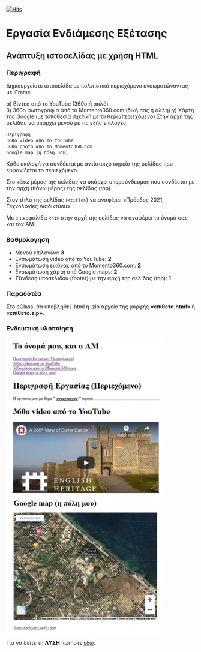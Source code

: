[![Hits](https://hits.seeyoufarm.com/api/count/incr/badge.svg?url=https%3A%2F%2Feffie375.github.io%2FTPTE-AEGEAN&count_bg=%23E3802B&title_bg=%2307359E&icon=internetarchive.svg&icon_color=%23E7E7E7&title=%CE%A0%CF%81%CE%BF%CE%B2%CE%BF%CE%BB%CE%AD%CF%82&edge_flat=false)](https://hits.seeyoufarm.com)

# Εργασία Ενδιάμεσης Εξέτασης

## Ανάπτυξη ιστοσελίδας με χρήση HTML

### Περιγραφή

Δημιουργείστε ιστοσελίδα με πολιτιστικό περιεχόμενο ενσωματώνοντας με iFrame

α) Βίντεο από το YouTube (360ο ή απλό),  
β) 360ο φωτογραφία από το Momento360.com (δική σας ή άλλη)
γ) Χάρτη της Google (με τοποθεσία σχετική με το θέμα/περιεχόμενο)
Στην αρχή της σελίδας να υπάρχει μενού με τις εξής επιλογές:

```none
Περιγραφή  
360o video από το YouTube  
360o photo από το Momento360.com 
Google map (η πόλη μου)  
```

Κάθε επιλογή να συνδέεται με αντίστοιχο σημείο της σελίδας που εμφανίζεται το περιεχόμενο.

Στο κάτω μέρος της σελίδας να υπάρχει υπερσύνδεσμος που συνδέεται με την αρχή (πάνω μέρος) της σελίδας (top).

Στον τίτλο της σελίδας (`<title>`) να αναφέρει «Πρόοδος 2021, Τεχνολογίες Διαδικτύου».

Με επικεφαλίδα `<h1>` στην αρχή της σελίδας να αναφέρει το όνομά σας και τον ΑΜ.

### Βαθμολόγηση

- Μενού επιλογών: **3**
- Ενσωμάτωση video από το ΥοuTube: **2**
- Ενσωμάτωση εικόνας από το Momento360.com: **2**
- Ενσωμάτωση χάρτη από Google maps: **2**
- Σύνδεση υποσέλιδου (footer) με την αρχή της σελίδας (top): **1**

### Παραδοτέα

Στο eClass, θα υποβληθεί .html ή .zip αρχείο της μορφής **«επίθετο.html»** ή **«επίθετο.zip»**.

### Ενδεικτική υλοποίηση

![Proodos](../images/proodos.jpg)

Για να δείτε τη **ΛΥΣΗ** πατήστε [εδώ](KAZH.html).
